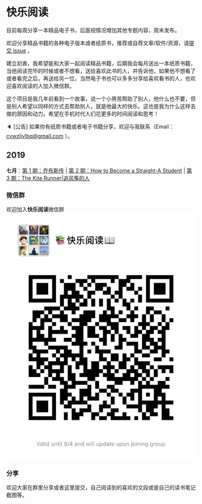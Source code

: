 # 快乐阅读

目前每周分享一本精品电子书，后面视情况增加其他专题内容，周末发布。

欢迎分享精品书籍的各种电子版本或者纸质书，推荐或自荐文章/软件/资源，请[提交 issue](https://github.com/henrytien/HappyReading/issues) 。

建立初衷，我希望能和大家一起阅读精品书籍，后期我会每月送出一本纸质书籍，当他阅读完毕的时候或者不想看，送给喜欢此书的人，并告诉他，如果他不想看了或者看完之后，再送给另一位，当然电子书也可以多多分享给喜欢看书的人，也欢迎喜欢阅读的人加入微信群。

这个项目是我几年前看到一个故事，说一个小男孩帮助了别人，他什么也不要，但是别人希望以同样的方式去帮助别人，就是他最大的快乐。这也是我为什么这样去做的原因和动力。希望在手机时代人们花更多的时间阅读和思考！

:speaker: [公告] 如果你有纸质书籍或者电子书籍分享，欢迎与我联系（Email：cywzljylbq@gmail.com ）。


## 2019

**七月**：[第 1 期：乔布斯传](docs/0001.md) | [第 2 期：How to Become a Straight-A Student](docs/0002.md) | 
[第 3 期：The Kite Runner|追风筝的人](docs/0003.md) 


### 微信群
欢迎加入**快乐阅读**微信群
![微信群](images/WeChatGroup.jpg)
### 分享
欢迎大家在群里分享或者这里提交，自己阅读到的喜欢的文段或是自己的读书笔记截图等。